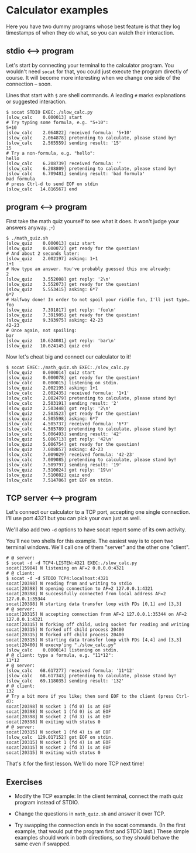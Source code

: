 ﻿
Calculator examples
===================

Here you have two dummy programs whose best feature is that they log
timestamps of when they do what, so you can watch their interaction.

stdio <—> program
-----------------

Let's start by connecting your terminal to the calculator program.
You wouldn't need `socat` for that, you could just execute the
program directly of course. It will become more interesting when
we change one side of the connection – soon.

Lines that start with `$` are shell commands.
A leading `#` marks explanations or suggested interaction.

```
$ socat STDIO EXEC:./slow_calc.py
[slow_calc    0.000013] start
# Try typing some formula, e.g. "5+10":
5+10
[slow_calc    2.064822] received formula: '5+10'
[slow_calc    2.064878] pretending to calculate, please stand by!
[slow_calc    2.565559] sending result: '15'
15
# Try a non-formula, e.g. "hello":
hello
[slow_calc    6.208739] received formula: ''
[slow_calc    6.208809] pretending to calculate, please stand by!
[slow_calc    6.709481] sending result: 'bad formula'
bad formula
# press Ctrl-d to send EOF on stdin
[slow_calc   14.816567] end
```


program <—> program
-------------------

First take the math quiz yourself to see what it does.
It won't judge your answers anyway. ;-)
```
$ ./math_quiz.sh
[slow_quiz    0.000013] quiz start
[slow_quiz    0.000072] get ready for the question!
# And about 2 seconds later:
[slow_quiz    2.002197] asking: 1+1
1+1
# Now type an answer. You've probably guessed this one already:
2
[slow_quiz    3.552008] got reply: '2\n'
[slow_quiz    3.552073] get ready for the question!
[slow_quiz    5.553415] asking: 6*7
6*7
# Halfway done! In order to not spoil your riddle fun, I'll just type…
foo
[slow_quiz    7.391817] got reply: 'foo\n'
[slow_quiz    7.391905] get ready for the question!
[slow_quiz    9.393975] asking: 42-23
42-23
# Once again, not spoiling:
bar
[slow_quiz   10.624081] got reply: 'bar\n'
[slow_quiz   10.624145] quiz end
```

Now let's cheat big and connect our calculator to it!

```
$ socat EXEC:./math_quiz.sh EXEC:./slow_calc.py
[slow_quiz    0.000014] quiz start
[slow_quiz    0.000078] get ready for the question!
[slow_calc    0.000015] listening on stdin.
[slow_quiz    2.002195] asking: 1+1
[slow_calc    2.002435] received formula: '1+1'
[slow_calc    2.002479] pretending to calculate, please stand by!
[slow_calc    2.503191] sending result: '2'
[slow_quiz    2.503448] got reply: '2\n'
[slow_quiz    2.503523] get ready for the question!
[slow_quiz    4.505598] asking: 6*7
[slow_calc    4.505737] received formula: '6*7'
[slow_calc    4.505789] pretending to calculate, please stand by!
[slow_calc    5.006493] sending result: '42'
[slow_quiz    5.006713] got reply: '42\n'
[slow_quiz    5.006754] get ready for the question!
[slow_quiz    7.008857] asking: 42-23
[slow_calc    7.009029] received formula: '42-23'
[slow_calc    7.009085] pretending to calculate, please stand by!
[slow_calc    7.509797] sending result: '19'
[slow_quiz    7.510024] got reply: '19\n'
[slow_quiz    7.510082] quiz end
[slow_calc    7.514706] got EOF on stdin.
```


TCP server <—> program
----------------------

Let's connect our calculator to a TCP port, accepting one single connection.
I'll use port 4321 but you can pick your own just as well.

We'll also add two `-d` options to have socat report some of its own activity.

You'll nee two shells for this example.
The easiest way is to open two terminal windows.
We'll call one of them "server" and the other one "client".

```
# @ server:
$ socat -d -d TCP4-LISTEN:4321 EXEC:./slow_calc.py
socat[15984] N listening on AF=2 0.0.0.0:4321
# @ client:
$ socat -d -d STDIO TCP4:localhost:4321
socat[20398] N reading from and writing to stdio
socat[20398] N opening connection to AF=2 127.0.0.1:4321
socat[20398] N successfully connected from local address AF=2 127.0.0.1:35344
socat[20398] N starting data transfer loop with FDs [0,1] and [3,3]
# @ server:
socat[20315] N accepting connection from AF=2 127.0.0.1:35344 on AF=2 127.0.0.1:4321
socat[20315] N forking off child, using socket for reading and writing
socat[20315] N forked off child process 20400
socat[20315] N forked off child process 20400
socat[20315] N starting data transfer loop with FDs [4,4] and [3,3]
socat[20400] N execvp'ing "./slow_calc.py"
[slow_calc    0.000014] listening on stdin.
# @ client: type a formula, e.g. "11*12":
11*12
# @ server:
[slow_calc   68.617277] received formula: '11*12'
[slow_calc   68.617343] pretending to calculate, please stand by!
[slow_calc   69.118035] sending result: '132'
# @ client:
132
# Try a bit more if you like; then send EOF to the client (press Ctrl-d):
socat[20398] N socket 1 (fd 0) is at EOF
socat[20398] N socket 1 (fd 0) is at EOF
socat[20398] N socket 2 (fd 3) is at EOF
socat[20398] N exiting with status 0
# @ server:
socat[20315] N socket 1 (fd 4) is at EOF
[slow_calc  129.017152] got EOF on stdin.
socat[20315] N socket 1 (fd 4) is at EOF
socat[20315] N socket 2 (fd 3) is at EOF
socat[20315] N exiting with status 0
```

That's it for the first lesson. We'll do more TCP next time!


Exercises
---------
  * Modify the TCP example: In the client terminal,
    connect the math quiz program instead of STDIO.

  * Change the questions in `math_quiz.sh` and answer it over TCP.

  * Try swapping the connection ends in the socat commands.
    (In the first example, that would put the program first and STDIO last.)
    These simple examples should work in both directions,
    so they should behave the same even if swapped.













